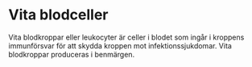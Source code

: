 # Vita blodceller

Vita blodkroppar eller leukocyter är celler i blodet som ingår i kroppens
immunförsvar för att skydda kroppen mot infektionssjukdomar. Vita blodkroppar
produceras i benmärgen.
